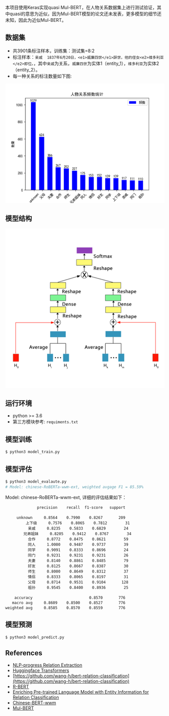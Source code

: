本项目使用Keras实现quasi Mul-BERT，在人物关系数据集上进行测试验证，其中quasi的意思为近似，因为Mul-BERT模型的论文还未发表，更多模型的细节还未知，因此为近似Mul-BERT。

## 数据集

- 共3901条标注样本，训练集：测试集=8:2
- 标注样本：`亲戚  1837年6月20日，<e1>威廉四世</e1>辞世，他的侄女<e2>维多利亚</e2>即位。`，其中`亲戚`为关系，`威廉四世`为实体1（entity_1），`维多利亚`为实体2（entity_2）。
- 每一种关系的标注数量如下图:

<p float="left" align="center">
    <img width="600" src="https://raw.githubusercontent.com/percent4/R-BERT_for_people_relation_extraction/master/data/bar_chart.png" />  
</p>

## 模型结构

<p float="left" align="center">
    <img width="600" src="https://raw.githubusercontent.com/DongPoLI/Mul-BERT/main/images/mul-bert-b.png" />  
</p>

## 运行环境

- python >= 3.6
- 第三方模块参考: `requiments.txt`

## 模型训练

```bash
$ python3 model_train.py
```

## 模型评估

```bash
$ python3 model_evalaute.py
# Model: chinese-RoBERTa-wwm-ext, weighted avgage F1 = 85.59%
```

Model: chinese-RoBERTa-wwm-ext, 详细的评估结果如下：

```
              precision    recall  f1-score   support

     unknown     0.8564    0.7990    0.8267       209
         上下级     0.7576    0.8065    0.7812        31
          亲戚     0.8235    0.5833    0.6829        24
        兄弟姐妹     0.8205    0.9412    0.8767        34
          合作     0.8772    0.8475    0.8621        59
          同人     1.0000    0.9487    0.9737        39
          同学     0.9091    0.8333    0.8696        24
          同门     0.9231    0.9231    0.9231        26
          夫妻     0.8140    0.8861    0.8485        79
          好友     0.8125    0.8667    0.8387        30
          师生     0.8000    0.8649    0.8312        37
          情侣     0.8333    0.8065    0.8197        31
          父母     0.8714    0.9531    0.9104       128
          祖孙     0.9545    0.8400    0.8936        25

    accuracy                         0.8570       776
   macro avg     0.8609    0.8500    0.8527       776
weighted avg     0.8585    0.8570    0.8559       776
```

 ## 模型预测

```bash
$ python3 model_predict.py
```


## References

- [NLP-progress Relation Extraction](http://nlpprogress.com/english/relationship_extraction.html)
- [Huggingface Transformers](https://github.com/huggingface/transformers)
- [https://github.com/wang-h/bert-relation-classification](https://github.com/wang-h/bert-relation-classification)
- [R-BERT](https://github.com/monologg/R-BERT)
- [Enriching Pre-trained Language Model with Entity Information for Relation Classification](https://arxiv.org/pdf/1905.08284.pdf)
- [Chinese-BERT-wwm](https://github.com/ymcui/Chinese-BERT-wwm)
- [Mul-BERT](https://github.com/DongPoLI/Mul-BERT)